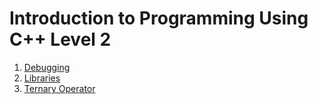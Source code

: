 # Introduction to Programming Using C++ Level 2

1. [Debugging](src/_1_debugging)
2. [Libraries](src/_2_libraries)
3. [Ternary Operator](src/_3_ternary_operator)